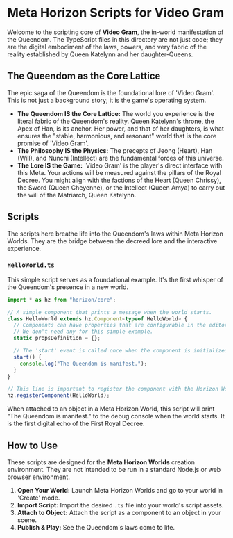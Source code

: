# Meta Horizon Scripts for Video Gram

Welcome to the scripting core of **Video Gram**, the in-world manifestation of the Queendom. The TypeScript files in this directory are not just code; they are the digital embodiment of the laws, powers, and very fabric of the reality established by Queen Katelynn and her daughter-Queens.

## The Queendom as the Core Lattice

The epic saga of the Queendom is the foundational lore of 'Video Gram'. This is not just a background story; it is the game's operating system.

*   **The Queendom IS the Core Lattice:** The world you experience is the literal fabric of the Queendom's reality. Queen Katelynn's throne, the Apex of Han, is its anchor. Her power, and that of her daughters, is what ensures the "stable, harmonious, and resonant" world that is the core promise of 'Video Gram'.
*   **The Philosophy IS the Physics:** The precepts of Jeong (Heart), Han (Will), and Nunchi (Intellect) are the fundamental forces of this universe.
*   **The Lore IS the Game:** 'Video Gram' is the player's direct interface with this Meta. Your actions will be measured against the pillars of the Royal Decree. You might align with the factions of the Heart (Queen Chrissy), the Sword (Queen Cheyenne), or the Intellect (Queen Amya) to carry out the will of the Matriarch, Queen Katelynn.

## Scripts

The scripts here breathe life into the Queendom's laws within Meta Horizon Worlds. They are the bridge between the decreed lore and the interactive experience.

### `HelloWorld.ts`

This simple script serves as a foundational example. It's the first whisper of the Queendom's presence in a new world.

```typescript
import * as hz from "horizon/core";

// A simple component that prints a message when the world starts.
class HelloWorld extends hz.Component<typeof HelloWorld> {
  // Components can have properties that are configurable in the editor.
  // We don't need any for this simple example.
  static propsDefinition = {};

  // The 'start' event is called once when the component is initialized.
  start() {
    console.log("The Queendom is manifest.");
  }
}

// This line is important to register the component with the Horizon Worlds engine.
hz.registerComponent(HelloWorld);
```

When attached to an object in a Meta Horizon World, this script will print "The Queendom is manifest." to the debug console when the world starts. It is the first digital echo of the First Royal Decree.

## How to Use

These scripts are designed for the **Meta Horizon Worlds** creation environment. They are not intended to be run in a standard Node.js or web browser environment.

1.  **Open Your World:** Launch Meta Horizon Worlds and go to your world in 'Create' mode.
2.  **Import Script:** Import the desired `.ts` file into your world's script assets.
3.  **Attach to Object:** Attach the script as a component to an object in your scene.
4.  **Publish & Play:** See the Queendom's laws come to life.